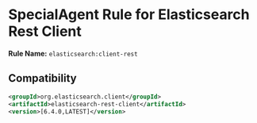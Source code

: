 # SpecialAgent Rule for Elasticsearch Rest Client

**Rule Name:** `elasticsearch:client-rest`

## Compatibility

```xml
<groupId>org.elasticsearch.client</groupId>
<artifactId>elasticsearch-rest-client</artifactId>
<version>[6.4.0,LATEST]</version>
```